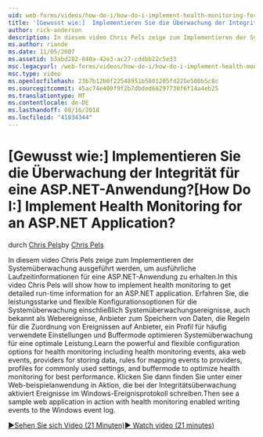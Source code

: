 ```yaml
---
uid: web-forms/videos/how-do-i/how-do-i-implement-health-monitoring-for-an-aspnet-application
title: '[Gewusst wie:]  Implementieren Sie die Überwachung der Integrität für eine ASP.NET-Anwendung? | Microsoft-Dokumentation'
author: rick-anderson
description: In diesem video Chris Pels zeige zum Implementieren der Systemüberwachung ausgeführt werden, um ausführliche Laufzeitinformationen für eine ASP.NET-Anwendung zu erhalten. Erfahren Sie, die leistungsfähige und...
ms.author: riande
ms.date: 11/05/2007
ms.assetid: b3abd282-840a-42e3-ac27-cddbb22c5e33
msc.legacyurl: /web-forms/videos/how-do-i/how-do-i-implement-health-monitoring-for-an-aspnet-application
msc.type: video
ms.openlocfilehash: 23b7b12b0f22548951b5801205fd225e580b5c8c
ms.sourcegitcommit: 45ac74e400f9f2b7dbded66297730f6f14a4eb25
ms.translationtype: MT
ms.contentlocale: de-DE
ms.lasthandoff: 08/16/2018
ms.locfileid: "41834344"
---
```

<a name="how-do-i--implement-health-monitoring-for-an-aspnet-application"></a><span data-ttu-id="0b025-105">[Gewusst wie:]  Implementieren Sie die Überwachung der Integrität für eine ASP.NET-Anwendung?</span><span class="sxs-lookup"><span data-stu-id="0b025-105">[How Do I:]  Implement Health Monitoring for an ASP.NET Application?</span></span>
====================
<span data-ttu-id="0b025-106">durch [Chris Pels](https://twitter.com/chrispels)</span><span class="sxs-lookup"><span data-stu-id="0b025-106">by [Chris Pels](https://twitter.com/chrispels)</span></span>

<span data-ttu-id="0b025-107">In diesem video Chris Pels zeige zum Implementieren der Systemüberwachung ausgeführt werden, um ausführliche Laufzeitinformationen für eine ASP.NET-Anwendung zu erhalten.</span><span class="sxs-lookup"><span data-stu-id="0b025-107">In this video Chris Pels will show how to implement health monitoring to get detailed run-time information for an ASP.NET application.</span></span> <span data-ttu-id="0b025-108">Erfahren Sie, die leistungsstarke und flexible Konfigurationsoptionen für die Systemüberwachung einschließlich Systemüberwachungsereignisse, auch bekannt als Webereignisse, Anbieter zum Speichern von Daten, die Regeln für die Zuordnung von Ereignissen auf Anbieter, ein Profil für häufig verwendete Einstellungen und Buffermode optimieren Systemüberwachung für eine optimale Leistung.</span><span class="sxs-lookup"><span data-stu-id="0b025-108">Learn the powerful and flexible configuration options for health monitoring including health monitoring events, aka web events, providers for storing data, rules for mapping events to providers, profiles for commonly used settings, and buffermode to optimize health monitoring for best performance.</span></span> <span data-ttu-id="0b025-109">Klicken Sie dann finden Sie unter einer Web-beispielanwendung in Aktion, die bei der Integritätsüberwachung aktiviert Ereignisse im Windows-Ereignisprotokoll schreiben.</span><span class="sxs-lookup"><span data-stu-id="0b025-109">Then see a sample web application in action with health monitoring enabled writing events to the Windows event log.</span></span>

[<span data-ttu-id="0b025-110">&#9654;Sehen Sie sich Video (21 Minuten)</span><span class="sxs-lookup"><span data-stu-id="0b025-110">&#9654; Watch video (21 minutes)</span></span>](https://channel9.msdn.com/Blogs/ASP-NET-Site-Videos/how-do-i-implement-health-monitoring-for-an-aspnet-application)
